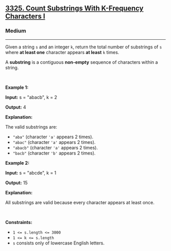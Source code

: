<h2><a href="https://leetcode.com/problems/count-substrings-with-k-frequency-characters-i/">3325. Count Substrings With K-Frequency Characters I</a></h2><h3>Medium</h3><hr><div><p>Given a string <code>s</code> and an integer <code>k</code>, return the total number of substrings of <code>s</code> where <strong>at least one</strong> character appears <strong>at least</strong> <code>k</code> times.</p>

<p>A <strong>substring</strong> is a contiguous <b>non-empty</b> sequence of characters within a string.</p>

<p>&nbsp;</p>
<p><strong class="example">Example 1:</strong></p>

<div class="example-block">
<p><strong>Input:</strong> <span class="example-io">s = "abacb", k = 2</span></p>

<p><strong>Output:</strong> <span class="example-io">4</span></p>

<p><strong>Explanation:</strong></p>

<p>The valid substrings are:</p>

<ul>
	<li><code>"aba"</code> (character <code>'a'</code> appears 2 times).</li>
	<li><code>"abac"</code> (character <code>'a'</code> appears 2 times).</li>
	<li><code>"abacb"</code> (character <code>'a'</code> appears 2 times).</li>
	<li><code>"bacb"</code> (character <code>'b'</code> appears 2 times).</li>
</ul>
</div>

<p><strong class="example">Example 2:</strong></p>

<div class="example-block">
<p><strong>Input:</strong> <span class="example-io">s = "abcde", k = 1</span></p>

<p><strong>Output:</strong> <span class="example-io">15</span></p>

<p><strong>Explanation:</strong></p>

<p>All substrings are valid because every character appears at least once.</p>
</div>

<p>&nbsp;</p>
<p><strong>Constraints:</strong></p>

<ul>
	<li><code>1 &lt;= s.length &lt;= 3000</code></li>
	<li><code>1 &lt;= k &lt;= s.length</code></li>
	<li><code>s</code> consists only of lowercase English letters.</li>
</ul>
</div>